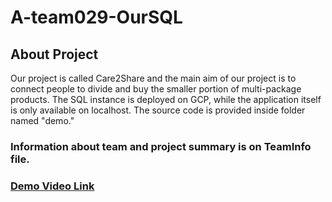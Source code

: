 # A-team029-OurSQL


## About Project
Our project is called Care2Share and the main aim of our project is to connect people to divide and buy the smaller portion of multi-package products. The SQL instance is deployed on GCP, while the application itself is only available on localhost. The source code is provided inside folder named "demo."
### Information about team and project summary is on TeamInfo file.
### [Demo Video Link](https://drive.google.com/file/d/1-kaGQHDEymfJVNZQxzXD05s7iYzvPcnG/view?usp=sharing)

